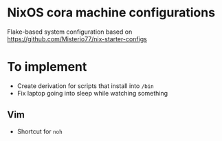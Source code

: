 # NixOS cora machine configurations

Flake-based system configuration based on https://github.com/Misterio77/nix-starter-configs

# To implement
- Create derivation for scripts that install into `/bin`
- Fix laptop going into sleep while watching something

## Vim
- Shortcut for `noh`
